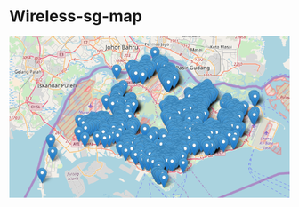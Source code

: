 # Wireless-sg-map

![Wireless@sg map](https://raw.githubusercontent.com/asl97/Wireless-sg-map/master/mapshot.png)
